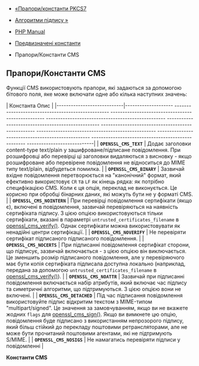 - [«Прапори/константи PKCS7](openssl.pkcs7.flags.md)
- [Алгоритми підпису »](openssl.signature-algos.md)

- [PHP Manual](index.md)
- [Предвизначені константи](openssl.constants.md)
- Прапори/Константи CMS

## Прапори/Константи CMS

Функції CMS використовують прапори, які задаються за допомогою бітового поля,
яке може включати одне або кілька наступних значень:

| Константа Опис |
|----------------------------|-------------------- -------------------------------------------------- -------------------------------------------------- -------------------------------------------------- -------------------------------------------------- -------------------------------------------------- -------------------------------------------------- -------------------------------------------------- -------------------------------------------------- ----------------------------|
| **`OPENSSL_CMS_TEXT`** | Додає заголовки content-type text/plain у зашифроване/підписане повідомлення. При розшифровці або перевірці ці заголовки видаляються з висновку - якщо розшифроване або перевірене повідомлення не відноситься до MIME типу text/plain, відбудеться помилка. |
| **`OPENSSL_CMS_BINARY`** | Зазвичай вхідне повідомлення перетворюється на "канонічний" формат, який ефективно використовує `CR` та `LF` як кінець рядка: як потрібно специфікацією CMS. Коли є ця опція, переклад не виконується. Це корисно при обробці бінарних даних, які можуть бути не у форматі CMS. |
| **`OPENSSL_CMS_NOINTERN`** | При перевірці повідомлення сертифікати (якщо є), включені в повідомлення, зазвичай перевіряються на наявність сертифіката підпису. З цією опцією використовуються тільки сертифікати, вказані в параметрі `untrusted_certificates_filename` в [openssl_cms_verify()](function.openssl-cms-verify.md). Однак сертифікати можна використовувати як ненадійні центри сертифікації. |
| **`OPENSSL_CMS_NOVERIFY`** | Не перевіряти сертифікат підписаного підписаного повідомлення. |
| **`OPENSSL_CMS_NOCERTS`** | При підписанні повідомлення сертифікат сторони, що підписує, зазвичай включається - з цією опцією він виключається. Це зменшить розмір підписаного повідомлення, але у перевіряючого має бути копія сертифіката підписала доступна локально (наприклад, передана за допомогою `untrusted_certificates_filename` в [openssl_cms_verify()](function.openssl-cms-verify.md)). |
| **`OPENSSL_CMS_NOATTR`** | Зазвичай при підписанні повідомлення включається набір атрибутів, який включає час підпису та симетричні алгоритми, що підтримуються. З цією опцією вони не включені. |
| **`OPENSSL_CMS_DETACHED`** | Під час підписання повідомлення використовуйте підпис відкритим текстом з MIME-типом "multipart/signed". Це значення за замовчуванням, якщо ви не вкажете жодних `flags` для [openssl_cms_sign()](function.openssl-cms-sign.md). Якщо ви вимкнете цю опцію, повідомлення буде підписано з використанням непрозорого підпису, який більш стійкий до перекладу поштовими ретрансляторами, але не може бути прочитаний поштовими агентами, які не підтримують S/MIME. |
| **`OPENSSL_CMS_NOSIGS`** | Не намагатись перевіряти підписи у повідомленні |

**Константи CMS**
